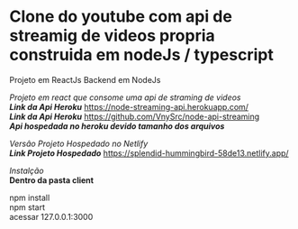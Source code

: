 # Clone do youtube com api de streamig de videos propria construida em nodeJs / typescript

Projeto em ReactJs Backend em NodeJs

*Projeto em react que consome uma api de straming de videos* <br />
***Link da Api Heroku*** https://node-streaming-api.herokuapp.com/<br />
***Link da Api Heroku*** https://github.com/VnySrc/node-api-streaming<br />
***Api hospedada no heroku devido tamanho dos arquivos***<br />

*Versâo Projeto Hospedado no Netlify*<br />
***Link Projeto Hospedado*** https://splendid-hummingbird-58de13.netlify.app/ <br />

*Instalção*<br />
**Dentro da pasta client**<br />

npm install<br />
npm start<br />
acessar 127.0.0.1:3000<br />
